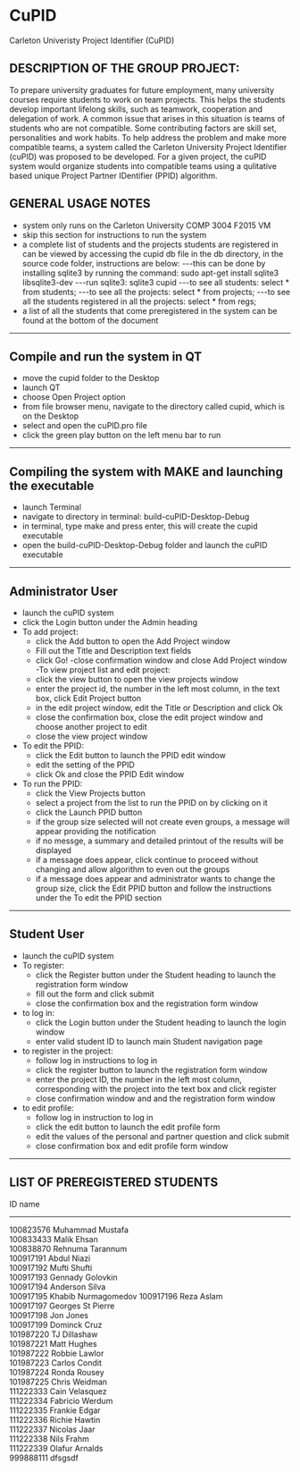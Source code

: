 # CuPID
Carleton Univeristy Project Identifier (CuPID)

DESCRIPTION OF THE GROUP PROJECT:
----------------------------------
To prepare university graduates for future employment, many university courses require students to work on team projects. This helps the students develop important lifelong skills, such as teamwork, cooperation and delegation of work. A common issue that arises in this situation is teams of students who are not compatible. Some contributing factors are skill set, personalities and work habits. To help address the problem and make more compatible teams, a system called the Carleton University Project Identifier (cuPID) was proposed to be developed. For a given project, the cuPID system would organize students into compatible teams using a qulitative based unique Project Partner IDentifier (PPID) algorithm.


GENERAL USAGE NOTES
------------------------------------
- system only runs on the Carleton University COMP 3004 F2015 VM
- skip this section for instructions to run the system
- a complete list of students and the projects students are registered in can be viewed by accessing the cupid db file in the db directory, in the source code folder, instructions are below:
---this can be done by installing sqlite3 by running the command:
     sudo apt-get install sqlite3 libsqlite3-dev
---run sqlite3:
     sqlite3 cupid
---to see all students:
     select * from students;
---to see all the projects:
     select * from projects;
---to see all the students registered in all the projects:
     select * from regs;
- a list of all the students that come preregistered in the system can be found at the bottom of the document
----------------------------------------------------------------------------------------------------------------------------

Compile and run the system in QT
-----------------------------------------
- move the cupid folder to the Desktop
- launch QT
- choose Open Project option
- from file browser menu, navigate to the directory called cupid, which is on the Desktop
- select and open the cuPID.pro file
- click the green play button on the left menu bar to run
----------------------------------------------------------------------------------------------------------------------------

Compiling the system with MAKE and launching the executable
------------------------------------------------------------------------------
- launch Terminal
- navigate to directory in terminal: build-cuPID-Desktop-Debug
- in terminal, type make and press enter, this will create the cupid executable
- open the build-cuPID-Desktop-Debug folder and launch the cuPID executable
----------------------------------------------------------------------------------------------------------------------------

Administrator User
------------------------
- launch the cuPID system
- click the Login button under the Admin heading
- To add project:
     - click the Add button to open the Add Project window
     - Fill out the Title and Description text fields
     - click Go!
     -close confirmation window and close Add Project window
-To view project list and edit project:
     - click the view button to open the view projects window
     - enter the project id, the number in the left most column, in the text box, click Edit Project button
     - in the edit project window, edit the Title or Description and click Ok
     - close the confirmation box, close the edit project window and choose another project to edit
     - close the view project window
- To edit the PPID:
     - click the Edit button to launch the PPID edit window
     - edit the setting of the PPID
     - click Ok and close the PPID Edit window
- To run the PPID:
     - click the View Projects button
     - select a project from the list to run the PPID on by clicking on it 
     - click the Launch PPID button
     - if the group size selected will not create even groups, a message will appear providing the notification
     - if no messge, a summary and detailed printout of the results will be displayed
     - if a message does appear, click continue to proceed without changing and allow algorithm to even out the groups
     - if a message does appear and administrator wants to change the group size, click the Edit PPID button and follow the instructions under the To edit the PPID section

----------------------------------------------------------------------------------------------------------------------------

Student User
----------------
- launch the cuPID system
- To register:
     - click the Register button under the Student heading to launch the registration form window
     -  fill out the form and click submit
     - close the confirmation box and the registration form window
- to log in:
     - click the Login button under the Student heading to launch the login window
     - enter valid student ID to launch main Student navigation page
- to register in the project:
     - follow log in instructions to log in
     - click the register button to launch the registration form window
     - enter the project ID, the number in the left most column, corresponding with the project into the text box and click register
     - close confirmation window and and the registration form window
- to edit profile:
     - follow log in instruction to log in
     - click the edit button to launch the edit profile form
     -  edit the values of the personal and partner question and click submit 
     - close confirmation box and edit profile form window



------------------------------
LIST OF PREREGISTERED STUDENTS
------------------------------
ID          name                
----------  --------------------
100823576   Muhammad Mustafa    
100833433   Malik Ehsan         
100838870   Rehnuma Tarannum    
100917191   Abdul Niazi         
100917192   Mufti Shufti        
100917193   Gennady Golovkin    
100917194   Anderson Silva      
100917195   Khabib Nurmagomedov 
100917196   Reza Aslam          
100917197   Georges St Pierre   
100917198   Jon Jones           
100917199   Dominck Cruz        
101987220   TJ Dillashaw        
101987221   Matt Hughes         
101987222   Robbie Lawlor       
101987223   Carlos Condit       
101987224   Ronda Rousey        
101987225   Chris Weidman       
111222333   Cain Velasquez      
111222334   Fabricio Werdum     
111222335   Frankie Edgar       
111222336   Richie Hawtin       
111222337   Nicolas Jaar        
111222338   Nils Frahm          
111222339   Olafur Arnalds      
999888111   dfsgsdf
